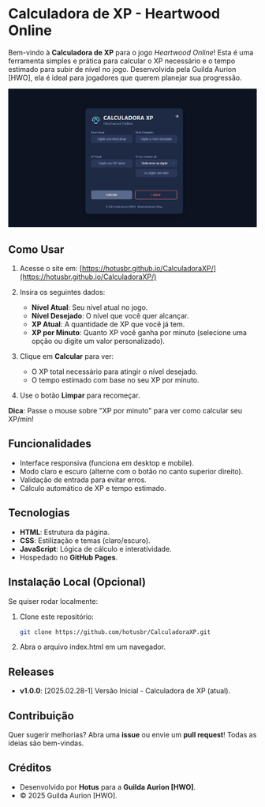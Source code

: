 # Calculadora de XP - Heartwood Online

Bem-vindo à **Calculadora de XP** para o jogo *Heartwood Online*! Esta é uma ferramenta simples e prática para calcular o XP necessário e o tempo estimado para subir de nível no jogo. Desenvolvida pela Guilda Aurion [HWO], ela é ideal para jogadores que querem planejar sua progressão.

![Calculadora de XP](assets/Screenshot.png)


## Como Usar

1. Acesse o site em: [https://hotusbr.github.io/CalculadoraXP/](https://hotusbr.github.io/CalculadoraXP/)

2. Insira os seguintes dados:
   - **Nível Atual**: Seu nível atual no jogo.
   - **Nível Desejado**: O nível que você quer alcançar.
   - **XP Atual**: A quantidade de XP que você já tem.
   - **XP por Minuto**: Quanto XP você ganha por minuto (selecione uma opção ou digite um valor personalizado).

3. Clique em **Calcular** para ver:
   - O XP total necessário para atingir o nível desejado.
   - O tempo estimado com base no seu XP por minuto.

4. Use o botão **Limpar** para recomeçar.

**Dica**: Passe o mouse sobre "XP por minuto" para ver como calcular seu XP/min!


## Funcionalidades
- Interface responsiva (funciona em desktop e mobile).
- Modo claro e escuro (alterne com o botão no canto superior direito).
- Validação de entrada para evitar erros.
- Cálculo automático de XP e tempo estimado.


## Tecnologias
- **HTML**: Estrutura da página.
- **CSS**: Estilização e temas (claro/escuro).
- **JavaScript**: Lógica de cálculo e interatividade.
- Hospedado no **GitHub Pages**.


## Instalação Local (Opcional)
Se quiser rodar localmente:
1. Clone este repositório:
   ```bash
   git clone https://github.com/hotusbr/CalculadoraXP.git

2. Abra o arquivo index.html em um navegador.
   

## Releases
   - **v1.0.0**: [2025.02.28-1] Versão Inicial - Calculadora de XP (atual).


## Contribuição
Quer sugerir melhorias? Abra uma **issue** ou envie um **pull request**! Todas as ideias são bem-vindas.


## Créditos
- Desenvolvido por **Hotus** para a **Guilda Aurion [HWO]**.
- © 2025 Guilda Aurion [HWO].
